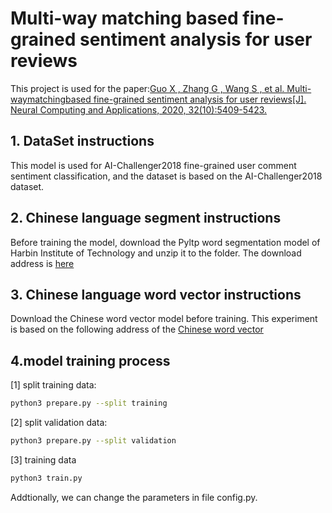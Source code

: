 # Multi-way matching based fine-grained sentiment analysis for user reviews 
This project is used for the paper:[Guo X , Zhang G , Wang S , et al. Multi-waymatchingbased fine-grained sentiment analysis for user reviews[J]. Neural Computing and Applications, 2020, 32(10):5409-5423.](http://link.springer.com/article/10.1007/s00521-019-04686-9)
## 1. DataSet instructions
This model is used for AI-Challenger2018 fine-grained user comment sentiment classification, and the dataset is based on the AI-Challenger2018 dataset. 
## 2. Chinese language segment instructions 
Before training the model, download the Pyltp word segmentation model of Harbin Institute of Technology and unzip it to the folder. The download address is [here](http://pan.baidu.com/share/link?shareid=1988562907&uk=2738088569.)
## 3. Chinese language word vector instructions
Download the Chinese word vector model before training. This experiment is based on the following address of the [Chinese word vector](https://dl.fbaipublicfiles.com/fasttext/vectors-crawl/cc.zh.300.vec.gz)
## 4.model training process
[1] split training data:
```bash
python3 prepare.py --split training
```
[2] split validation data: 
```bash
python3 prepare.py --split validation
```
[3] training data
```bash
python3 train.py
```
Addtionally, we can change the parameters in file config.py.
